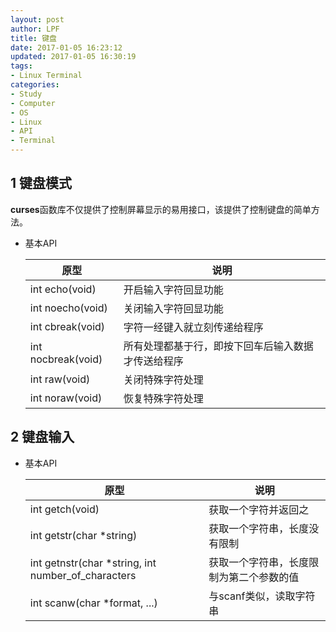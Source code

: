 ```yaml
---
layout: post
author: LPF
title: 键盘
date: 2017-01-05 16:23:12
updated: 2017-01-05 16:30:19
tags:
- Linux Terminal
categories:
- Study
- Computer
- OS
- Linux
- API
- Terminal
---
```

## 1 键盘模式

**curses**函数库不仅提供了控制屏幕显示的易用接口，该提供了控制键盘的简单方法。

- 基本API

    |        原型        |                        说明                        |
    |--------------------|----------------------------------------------------|
    | int echo(void)     | 开启输入字符回显功能                               |
    | int noecho(void)   | 关闭输入字符回显功能                               |
    | int cbreak(void)   | 字符一经键入就立刻传递给程序                       |
    | int nocbreak(void) | 所有处理都基于行，即按下回车后输入数据才传送给程序 |
    | int raw(void)      | 关闭特殊字符处理                                   |
    | int noraw(void)    | 恢复特殊字符处理                                   |

## 2 键盘输入

- 基本API

    |                        原型                        |                   说明                   |
    |----------------------------------------------------|------------------------------------------|
    | int getch(void)                                    | 获取一个字符并返回之                     |
    | int getstr(char *string)                           | 获取一个字符串，长度没有限制             |
    | int getnstr(char *string, int number_of_characters | 获取一个字符串，长度限制为第二个参数的值 |
    | int scanw(char *format, ...)                       | 与scanf类似，读取字符串                  |
